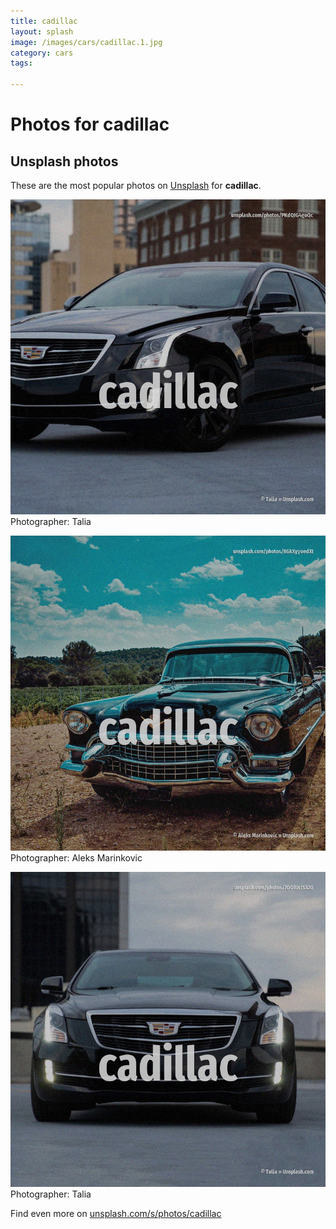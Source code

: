 ```yaml
---
title: cadillac
layout: splash
image: /images/cars/cadillac.1.jpg
category: cars
tags:

---
```

# Photos for cadillac
 
## Unsplash photos
These are the most popular photos on [Unsplash](https://unsplash.com) for **cadillac**.
 
![cadillac](/images/cars/cadillac.1.jpg)
Photographer:  Talia
 
![cadillac](/images/cars/cadillac.2.jpg)
Photographer:  Aleks Marinkovic
 
![cadillac](/images/cars/cadillac.3.jpg)
Photographer:  Talia
 
Find even more on [unsplash.com/s/photos/cadillac](https://unsplash.com/s/photos/cadillac)
 
